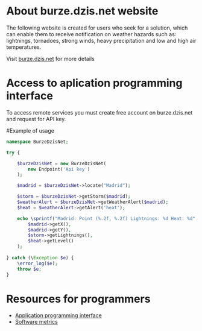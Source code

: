 # About burze.dzis.net website

The following website is created for users who seek for a solution, which can enable them to receive notification on weather hazards such as: lightnings, tornadoes, strong winds, heavy precipitation and low and high air temperatures.

Visit [burze.dzis.net](http://www.burze.dzis.net) for more details

# Access to aplication programming interface

To access remote services you must create free account on burze.dzis.net and request for API key.


 
#Example of usage 
```php
namespace BurzeDzisNet;

try {

    $burzeDzisNet = new BurzeDzisNet(
        new Endpoint('Api key')
    );

    $madrid = $burzeDzisNet->locate("Madrid");

    $storm = $burzeDzisNet->getStorm($madrid);
    $weatherAlert = $burzeDzisNet->getWeatherAlert($madrid);
    $heat = $weatherAlert->getAlert('heat');

    echo \sprintf("Madrid: Point (%.2f, %.2f) Lightnings: %d Heat: %d",
        $madrid->getX(),
        $madrid->getY(),
        $storm->getLightnings(),
        $heat->getLevel()
    );
    
} catch (\Exception $e) {
    \error_log($e);
    throw $e;
}

```

# Resources for programmers
- [Application programming interface](https://github.com/krzysiekpiasecki/BurzeDzisNet/blob/master/docs/api/API-documentation.zip)
- [Software metrics](https://github.com/krzysiekpiasecki/BurzeDzisNet/blob/master/docs/SoftwareMetrics.md)


